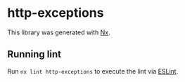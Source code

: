 # http-exceptions

This library was generated with [Nx](https://nx.dev).

## Running lint

Run `nx lint http-exceptions` to execute the lint via [ESLint](https://eslint.org/).
